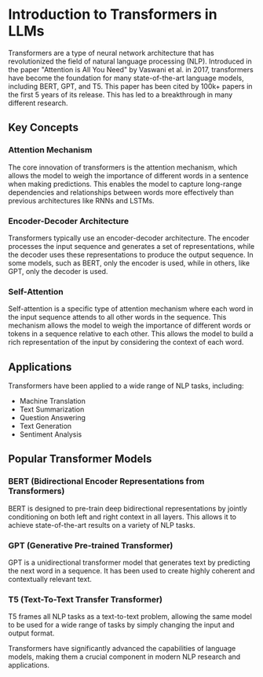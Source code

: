 # Introduction to Transformers in LLMs

Transformers are a type of neural network architecture that has revolutionized the field of natural language processing (NLP). Introduced in the paper "Attention is All You Need" by Vaswani et al. in 2017, transformers have become the foundation for many state-of-the-art language models, including BERT, GPT, and T5. This paper has been cited by 100k+ papers in the first 5 years of its release. This has led to a breakthrough in many different research.

## Key Concepts

### Attention Mechanism

The core innovation of transformers is the attention mechanism, which allows the model to weigh the importance of different words in a sentence when making predictions. This enables the model to capture long-range dependencies and relationships between words more effectively than previous architectures like RNNs and LSTMs.

### Encoder-Decoder Architecture

Transformers typically use an encoder-decoder architecture. The encoder processes the input sequence and generates a set of representations, while the decoder uses these representations to produce the output sequence. In some models, such as BERT, only the encoder is used, while in others, like GPT, only the decoder is used.

### Self-Attention

Self-attention is a specific type of attention mechanism where each word in the input sequence attends to all other words in the sequence. This mechanism allows the model to weigh the importance of different words or tokens in a sequence relative to each other. This allows the model to build a rich representation of the input by considering the context of each word.

## Applications

Transformers have been applied to a wide range of NLP tasks, including:

- Machine Translation
- Text Summarization
- Question Answering
- Text Generation
- Sentiment Analysis

## Popular Transformer Models

### BERT (Bidirectional Encoder Representations from Transformers)

BERT is designed to pre-train deep bidirectional representations by jointly conditioning on both left and right context in all layers. This allows it to achieve state-of-the-art results on a variety of NLP tasks.

### GPT (Generative Pre-trained Transformer)

GPT is a unidirectional transformer model that generates text by predicting the next word in a sequence. It has been used to create highly coherent and contextually relevant text.

### T5 (Text-To-Text Transfer Transformer)

T5 frames all NLP tasks as a text-to-text problem, allowing the same model to be used for a wide range of tasks by simply changing the input and output format.

Transformers have significantly advanced the capabilities of language models, making them a crucial component in modern NLP research and applications.
